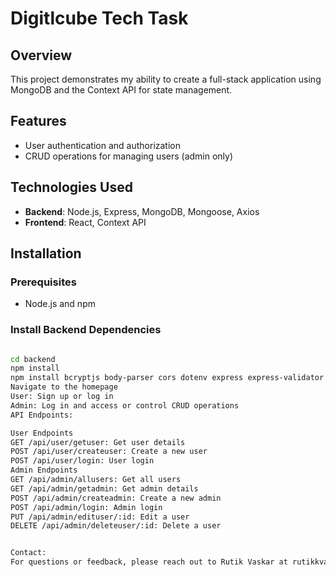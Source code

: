 # Digitlcube Tech Task

## Overview 
This project demonstrates my ability to create a full-stack application using MongoDB and the Context API for state management.

## Features
- User authentication and authorization 
- CRUD operations for managing users (admin only)  

## Technologies Used
- **Backend**: Node.js, Express, MongoDB, Mongoose, Axios
- **Frontend**: React, Context API

## Installation

### Prerequisites
- Node.js and npm

### Install Backend Dependencies
```sh

cd backend
npm install
npm install bcryptjs body-parser cors dotenv express express-validator helmet jsonwebtoken mongoose
Navigate to the homepage
User: Sign up or log in
Admin: Log in and access or control CRUD operations
API Endpoints:

User Endpoints
GET /api/user/getuser: Get user details
POST /api/user/createuser: Create a new user
POST /api/user/login: User login
Admin Endpoints
GET /api/admin/allusers: Get all users
GET /api/admin/getadmin: Get admin details
POST /api/admin/createadmin: Create a new admin
POST /api/admin/login: Admin login
PUT /api/admin/edituser/:id: Edit a user
DELETE /api/admin/deleteuser/:id: Delete a user


Contact:
For questions or feedback, please reach out to Rutik Vaskar at rutikkvaskar9@gmail.com.
